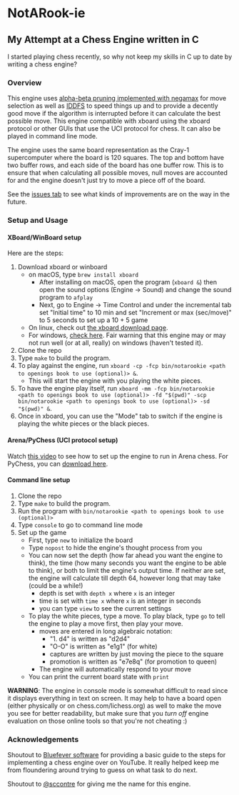 # NotARook-ie
## My Attempt at a Chess Engine written in C

I started playing chess recently, so why not keep my skills in C up to date by writing a chess engine?

### Overview
This engine uses [alpha-beta pruning implemented with negamax](https://en.wikipedia.org/wiki/Alpha%E2%80%93beta_pruning) for move selection as well as [IDDFS](https://en.wikipedia.org/wiki/Iterative_deepening_depth-first_search) to speed things up and to provide a decently good move if the algorithm is interrupted before it can calculate the best possible move.
This engine compatible with xboard using the xboard protocol or other GUIs that use the <a href="http://wbec-ridderkerk.nl/html/UCIProtocol.html" target="_blank" style="text-decoration:none;">UCI protocol</a> for chess. It can also be played in command line mode.

The engine uses the same board representation as the <a href="https://www.chessprogramming.org/Cray-1" target="_blank" style="text-decoration:none;">Cray-1 supercomputer</a> where the board is 120 squares. The top and bottom have two buffer
rows, and each side of the board has one buffer row. This is to ensure that when calculating all possible moves, null moves
are accounted for and the engine doesn't just try to move a piece off of the board.

See the [issues tab](https://github.com/nate-browne/NotARook-ie/issues) to see what kinds of improvements are on the way in the future.

### Setup and Usage

#### XBoard/WinBoard setup
Here are the steps:
1. Download xboard or winboard
    * on macOS, type `brew install xboard`
        * After installing on macOS, open the program (`xboard &`) then open the sound options (Engine -> Sound) and change the sound program to `afplay`
        * Next, go to Engine -> Time Control and under the incremental tab set "Initial time" to 10 min and set "Increment or max (sec/move)" to 5 seconds to set up a 10 + 5 game
    * On linux, check out [the xboard download page](https://www.gnu.org/software/xboard/#download).
    * For windows, [check here](https://www.gnu.org/software/xboard/#tag-A1). Fair warning that this engine may or may not run well (or at all, really) on windows (haven't tested it).
2. Clone the repo
3. Type `make` to build the program.
4. To play against the engine, run `xboard -cp -fcp bin/notarookie <path to openings book to use (optional)> &`.
    * This will start the engine with you playing the white pieces.
5. To have the engine play itself, run `xboard -mm -fcp bin/notarookie <path to openings book to use (optional)> -fd "$(pwd)" -scp bin/notarookie <path to openings book to use (optional)> -sd "$(pwd)" &`.
6. Once in xboard, you can use the "Mode" tab to switch if the engine is playing the white pieces or the black pieces.

#### Arena/PyChess (UCI protocol setup)
Watch [this video](https://www.youtube.com/watch?v=7WUN1dgUEmw) to see how to set up the engine to run in Arena chess.
For PyChess, you can [download here](https://pychess.github.io/download/).

#### Command line setup
1. Clone the repo
2. Type `make` to build the program.
3. Run the program with `bin/notarookie <path to openings book to use (optional)>`
4. Type `console` to go to command line mode
5. Set up the game
    * First, type `new` to initialize the board
    * Type `nopost` to hide the engine's thought process from you
    * You can now set the depth (how far ahead you want the engine to think), the time (how many seconds you want the engine to be able to think), or both to limit the engine's output time. If neither are set, the engine will calculate till depth 64, however long that may take (could be a while!)
        * depth is set with `depth x` where `x` is an integer
        * time is set with `time x` where `x` is an integer in seconds
        * you can type `view` to see the current settings
    * To play the white pieces, type a move. To play black, type `go` to tell the engine to play a move first, then play your move.
        * moves are entered in long algebraic notation:
            * "1. d4" is written as "d2d4"
            * "O-O" is written as "e1g1" (for white)
            * captures are written by just moving the piece to the square
            * promotion is written as "e7e8q" (for promotion to queen)
        * The engine will automatically respond to your move
    * You can print the current board state with `print`

**WARNING**: The engine in console mode is somewhat difficult to read since it displays everything in text on screen. It may help to have a board open (either physically or on chess.com/lichess.org) as well to make the move you see for better readability, but make sure that you _turn off_ engine evaluation on those online tools so that you're not cheating :)

### Acknowledgements
Shoutout to [Bluefever software](https://www.youtube.com/user/BlueFeverSoft) for providing a basic guide to the steps for implementing a chess engine over on YouTube. It really helped keep me from floundering around trying to guess on what task to do next.

Shoutout to [@sccontre](http://github.com/sccontre) for giving me the name for this engine.
